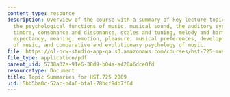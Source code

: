 ```yaml
---
content_type: resource
description: Overview of the course with a summary of key lecture topics. Topics include
  the psychological functions of music, musical sound, the auditory system, pitch,
  timbre, consonance and dissonance, scales and tuning, melody and harmony, rhythm,
  expectancy, meaning, emotion, pleasure, musical preferences, developmental psychology
  of music, and comparative and evolutionary psychology of music.
file: https://ol-ocw-studio-app-qa.s3.amazonaws.com/courses/hst-725-music-perception-and-cognition-spring-2009/5bb5ba0c52acb4a6bfa178bcf9db7f6d_MITHST_725S09_lec_sumaries.pdf
file_type: application/pdf
parent_uid: 5738a32e-91e6-38d9-b04a-a428a6dce0fd
resourcetype: Document
title: Topic Summaries for HST.725 2009
uid: 5bb5ba0c-52ac-b4a6-bfa1-78bcf9db7f6d
---
```

